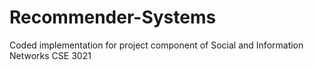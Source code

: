 # Recommender-Systems
Coded implementation for project component of Social and Information Networks CSE 3021
